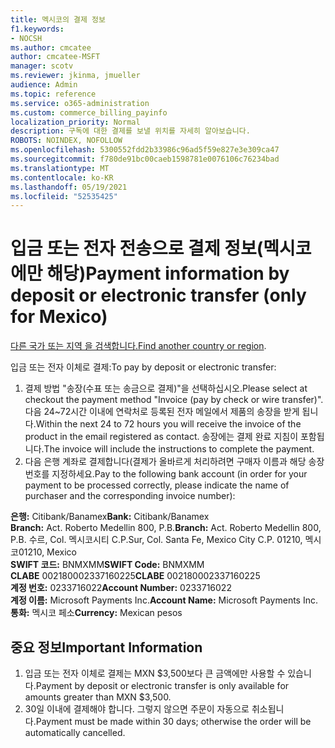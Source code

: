 ```yaml
---
title: 멕시코의 결제 정보
f1.keywords:
- NOCSH
ms.author: cmcatee
author: cmcatee-MSFT
manager: scotv
ms.reviewer: jkinma, jmueller
audience: Admin
ms.topic: reference
ms.service: o365-administration
ms.custom: commerce_billing_payinfo
localization_priority: Normal
description: 구독에 대한 결제를 보낼 위치를 자세히 알아보습니다.
ROBOTS: NOINDEX, NOFOLLOW
ms.openlocfilehash: 5300552fdd2b33986c96ad5f59e827e3e309ca47
ms.sourcegitcommit: f780de91bc00caeb1598781e0076106c76234bad
ms.translationtype: MT
ms.contentlocale: ko-KR
ms.lasthandoff: 05/19/2021
ms.locfileid: "52535425"
---
```

# <a name="payment-information-by-deposit-or-electronic-transfer-only-for-mexico"></a><span data-ttu-id="401c7-103">입금 또는 전자 전송으로 결제 정보(멕시코에만 해당)</span><span class="sxs-lookup"><span data-stu-id="401c7-103">Payment information by deposit or electronic transfer (only for Mexico)</span></span>

<span data-ttu-id="401c7-104">[다른 국가 또는 지역 을 검색합니다.](../billing-and-payments/pay-for-your-subscription.md)</span><span class="sxs-lookup"><span data-stu-id="401c7-104">[Find another country or region](../billing-and-payments/pay-for-your-subscription.md).</span></span>

<span data-ttu-id="401c7-105">입금 또는 전자 이체로 결제:</span><span class="sxs-lookup"><span data-stu-id="401c7-105">To pay by deposit or electronic transfer:</span></span>

1. <span data-ttu-id="401c7-106">결제 방법 "송장(수표 또는 송금으로 결제)"을 선택하십시오.</span><span class="sxs-lookup"><span data-stu-id="401c7-106">Please select at checkout the payment method "Invoice (pay by check or wire transfer)".</span></span> <span data-ttu-id="401c7-107">다음 24~72시간 이내에 연락처로 등록된 전자 메일에서 제품의 송장을 받게 됩니다.</span><span class="sxs-lookup"><span data-stu-id="401c7-107">Within the next 24 to 72 hours you will receive the invoice of the product in the email registered as contact.</span></span> <span data-ttu-id="401c7-108">송장에는 결제 완료 지침이 포함됩니다.</span><span class="sxs-lookup"><span data-stu-id="401c7-108">The invoice will include the instructions to complete the payment.</span></span>
2. <span data-ttu-id="401c7-109">다음 은행 계좌로 결제합니다(결제가 올바르게 처리하려면 구매자 이름과 해당 송장 번호를 지정하세요.</span><span class="sxs-lookup"><span data-stu-id="401c7-109">Pay to the following bank account (in order for your payment to be processed correctly, please indicate the name of purchaser and the corresponding invoice number):</span></span>  

<span data-ttu-id="401c7-110">**은행:** Citibank/Banamex</span><span class="sxs-lookup"><span data-stu-id="401c7-110">**Bank:** Citibank/Banamex</span></span>  
<span data-ttu-id="401c7-111">**Branch:** Act. Roberto Medellin 800, P.B.</span><span class="sxs-lookup"><span data-stu-id="401c7-111">**Branch:** Act. Roberto Medellin 800, P.B.</span></span> <span data-ttu-id="401c7-112">수르, Col. 멕시코시티 C.P.</span><span class="sxs-lookup"><span data-stu-id="401c7-112">Sur, Col. Santa Fe, Mexico City C.P.</span></span> <span data-ttu-id="401c7-113">01210, 멕시코</span><span class="sxs-lookup"><span data-stu-id="401c7-113">01210, Mexico</span></span>  
<span data-ttu-id="401c7-114">**SWIFT 코드:** BNMXMM</span><span class="sxs-lookup"><span data-stu-id="401c7-114">**SWIFT Code:** BNMXMM</span></span>  
<span data-ttu-id="401c7-115">**CLABE** 002180002337160225</span><span class="sxs-lookup"><span data-stu-id="401c7-115">**CLABE** 002180002337160225</span></span>  
<span data-ttu-id="401c7-116">**계정 번호:** 0233716022</span><span class="sxs-lookup"><span data-stu-id="401c7-116">**Account Number:** 0233716022</span></span>  
<span data-ttu-id="401c7-117">**계정 이름:** Microsoft Payments Inc.</span><span class="sxs-lookup"><span data-stu-id="401c7-117">**Account Name:** Microsoft Payments Inc.</span></span>  
<span data-ttu-id="401c7-118">**통화:** 멕시코 페소</span><span class="sxs-lookup"><span data-stu-id="401c7-118">**Currency:** Mexican pesos</span></span>

## <a name="important-information"></a><span data-ttu-id="401c7-119">중요 정보</span><span class="sxs-lookup"><span data-stu-id="401c7-119">Important Information</span></span>

1. <span data-ttu-id="401c7-120">입금 또는 전자 이체로 결제는 MXN $3,500보다 큰 금액에만 사용할 수 있습니다.</span><span class="sxs-lookup"><span data-stu-id="401c7-120">Payment by deposit or electronic transfer is only available for amounts greater than MXN $3,500.</span></span>
2. <span data-ttu-id="401c7-121">30일 이내에 결제해야 합니다. 그렇지 않으면 주문이 자동으로 취소됩니다.</span><span class="sxs-lookup"><span data-stu-id="401c7-121">Payment must be made within 30 days; otherwise the order will be automatically cancelled.</span></span>
